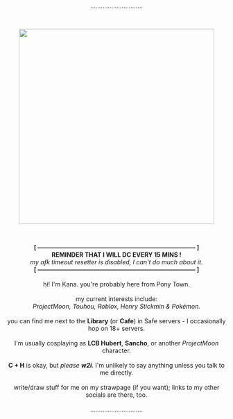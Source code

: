 <p align="center">
  …………………………
</p> <br>
<p align="center">
  <img src="https://github.com/user-attachments/assets/72700f13-7100-4e0c-ad02-4c9dfed4af33" align="center" width="450" />
</p>
<br>

<p align="center">
  <b>[ —————————————————————————— ]</b> <br>
  <b>REMINDER THAT I WILL DC EVERY 15 MINS !</b> <br>
  <i>my afk timeout resetter is disabled, I can't do much about it.</i> <br>
  <b>[ —————————————————————————— ]</b> <br><br>
  hi! I'm Kana. you're probably here from Pony Town. <br><br>
  my current interests include: <br>
  <i>ProjectMoon, Touhou, Roblox, Henry Stickmin & Pokémon.</i> <br><br>
  you can find me next to the <b>Library</b> (or <b>Cafe</b>) in Safe servers - I occasionally hop on 18+ servers. <br><br>
  I'm usually cosplaying as <b>LCB Hubert</b>, <b>Sancho</b>, or another <i>ProjectMoon</i> character. <br><br>
  <b>C + H</b> is okay, but <i>please <b>w2i</b></i>. I'm unlikely to say anything unless you talk to me directly. <br><br>
  write/draw stuff for me on my strawpage (if you want); links to my other socials are there, too. <br><br>
  …………………………
</p>

<!--- <p align="left">
$${\color{red}"amogus"}$$
</p>

✨ Special ✨ repository because its `README.md` (this file) appears on your GitHub profile.
You can click the Preview link to take a look at your changes.
--->
